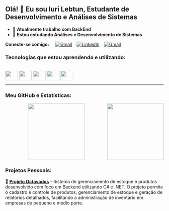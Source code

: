 ## Olá! 👋 Eu sou Iuri Lebtun, Estudante de Desenvolvimento e Análises de Sistemas

- 🔭 **Atualmente trabalho com BackEnd**
- 🌱 **Estou estudando Análises e Desenvolvimento de Sistemas**

<div style="display: flex; align-items: center;">
  <strong style="margin-right: 20px;">Conecte-se comigo:</strong>
  <a href="mailto:lebtuniuri@gmail.com" style="margin-right: 15px;">
    <img src="https://img.shields.io/badge/-Gmail-%23333?style=for-the-badge&logo=gmail&logoColor=white" alt="Gmail" />
  </a>
  <a href="https://www.linkedin.com/in/iuri-lebtun-24b947114/" target="_blank" style="margin-right: 15px;">
    <img src="https://img.shields.io/badge/-LinkedIn-%230077B5?style=for-the-badge&logo=linkedin&logoColor=white" alt="LinkedIn" />
  </a>
  <a href="mailto:lebtuniuri@gmail.com">
    <img src="https://img.shields.io/badge/-Gmail-%23333?style=for-the-badge&logo=gmail&logoColor=white" alt="Gmail" />
  </a>
</div>


### Tecnologias que estou aprendendo e utilizando:

<div style="display: inline_block"><br>
  <img align="center" height="30" width="40" src="https://cdn.jsdelivr.net/gh/devicons/devicon/icons/csharp/csharp-original.svg"/>
  <img align="center" height="30" width="40" src="https://cdn.jsdelivr.net/gh/devicons/devicon/icons/html5/html5-original.svg"/>
  <img align="center" height="30" width="40" src="https://cdn.jsdelivr.net/gh/devicons/devicon/icons/css3/css3-original.svg"/>
  <img align="center" height="30" width="40" src="https://cdn.jsdelivr.net/gh/devicons/devicon/icons/javascript/javascript-original.svg"/>
  <img align="center" height="30" width="40" src="https://cdn.jsdelivr.net/gh/devicons/devicon/icons/dot-net/dot-net-original-wordmark.svg"/>
</div>

---
### Meu GitHub e Estatísticas:

<div style="display: flex; justify-content: space-between; gap: 10px;">
    <a href="https://github.com/IuriLebtunS"></a>
    <img height="180em" src="https://github-readme-stats.vercel.app/api?username=iurilebtuns&show_icons=true&theme=dracula&include_all_commits=true&count_private=true"/>
    <img height="180em" src="https://github-readme-stats.vercel.app/api/top-langs/?username=iurilebtuns&layout=compact&langs_count=7&theme=dracula"/>
</div>


### Projetos Pessoais:

🚀 **[Projeto Octavados](https://github.com/IuriLebtunS/Octavados)** - Sistema de gerenciamento de estoque e produtos desenvolvido com foco em Backend utilizando C# e .NET. O projeto permite o cadastro e controle de produtos, gerenciamento de estoque e geração de relatórios detalhados, facilitando a administração de inventário em empresas de pequeno e médio porte.







  

